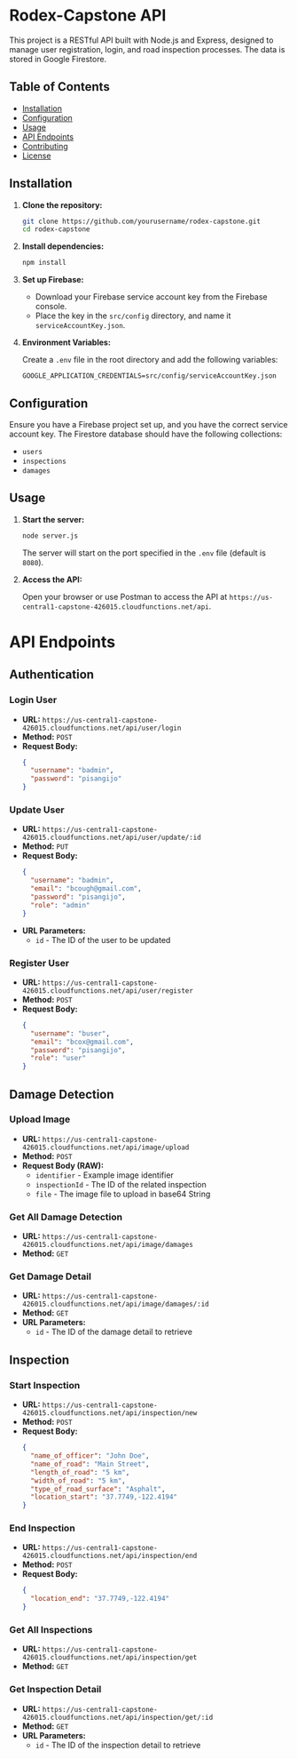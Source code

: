 ﻿# Rodex-Capstone API

This project is a RESTful API built with Node.js and Express, designed to manage user registration, login, and road inspection processes. The data is stored in Google Firestore.

## Table of Contents

- [Installation](#installation)
- [Configuration](#configuration)
- [Usage](#usage)
- [API Endpoints](#api-endpoints)
- [Contributing](#contributing)
- [License](#license)

## Installation

1. **Clone the repository:**

   ```bash
   git clone https://github.com/yourusername/rodex-capstone.git
   cd rodex-capstone
   ```

2. **Install dependencies:**

   ```bash
   npm install
   ```

3. **Set up Firebase:**

   - Download your Firebase service account key from the Firebase console.
   - Place the key in the `src/config` directory, and name it `serviceAccountKey.json`.

4. **Environment Variables:**

   Create a `.env` file in the root directory and add the following variables:

   ```env
   GOOGLE_APPLICATION_CREDENTIALS=src/config/serviceAccountKey.json
   ```

## Configuration

Ensure you have a Firebase project set up, and you have the correct service account key. The Firestore database should have the following collections:

- `users`
- `inspections`
- `damages`

## Usage

1. **Start the server:**

   ```bash
   node server.js
   ```

   The server will start on the port specified in the `.env` file (default is `8080`).

2. **Access the API:**

   Open your browser or use Postman to access the API at `https://us-central1-capstone-426015.cloudfunctions.net/api`.

# API Endpoints

## Authentication

### Login User
- **URL:** `https://us-central1-capstone-426015.cloudfunctions.net/api/user/login`
- **Method:** `POST`
- **Request Body:**
  ```json
  {
    "username": "badmin",
    "password": "pisangijo"
  }
  ```

### Update User
- **URL:** `https://us-central1-capstone-426015.cloudfunctions.net/api/user/update/:id`
- **Method:** `PUT`
- **Request Body:**
  ```json
  {
    "username": "badmin",
    "email": "bcough@gmail.com",
    "password": "pisangijo",
    "role": "admin"
  }
  ```
- **URL Parameters:**
  - `id` - The ID of the user to be updated

### Register User
- **URL:** `https://us-central1-capstone-426015.cloudfunctions.net/api/user/register`
- **Method:** `POST`
- **Request Body:**
  ```json
  {
    "username": "buser",
    "email": "bcox@gmail.com",
    "password": "pisangijo",
    "role": "user"
  }
  ```

## Damage Detection

### Upload Image
- **URL:** `https://us-central1-capstone-426015.cloudfunctions.net/api/image/upload`
- **Method:** `POST`
- **Request Body (RAW):**
  - `identifier` - Example image identifier
  - `inspectionId` - The ID of the related inspection
  - `file` - The image file to upload in base64 String

### Get All Damage Detection
- **URL:** `https://us-central1-capstone-426015.cloudfunctions.net/api/image/damages`
- **Method:** `GET`

### Get Damage Detail
- **URL:** `https://us-central1-capstone-426015.cloudfunctions.net/api/image/damages/:id`
- **Method:** `GET`
- **URL Parameters:**
  - `id` - The ID of the damage detail to retrieve

## Inspection

### Start Inspection
- **URL:** `https://us-central1-capstone-426015.cloudfunctions.net/api/inspection/new`
- **Method:** `POST`
- **Request Body:**
  ```json
  {
    "name_of_officer": "John Doe",
    "name_of_road": "Main Street",
    "length_of_road": "5 km",
    "width_of_road": "5 km",
    "type_of_road_surface": "Asphalt",
    "location_start": "37.7749,-122.4194"
  }
  ```

### End Inspection
- **URL:** `https://us-central1-capstone-426015.cloudfunctions.net/api/inspection/end`
- **Method:** `POST`
- **Request Body:**
  ```json
  {
    "location_end": "37.7749,-122.4194"
  }
  ```

### Get All Inspections
- **URL:** `https://us-central1-capstone-426015.cloudfunctions.net/api/inspection/get`
- **Method:** `GET`

### Get Inspection Detail
- **URL:** `https://us-central1-capstone-426015.cloudfunctions.net/api/inspection/get/:id`
- **Method:** `GET`
- **URL Parameters:**
  - `id` - The ID of the inspection detail to retrieve